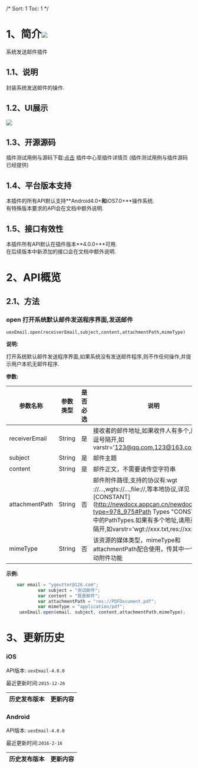 /*
Sort: 1
Toc: 1
*/


# 1、简介[![](http://appcan-download.oss-cn-beijing.aliyuncs.com/%E5%85%AC%E6%B5%8B%2Fgf.png)]() <ignore>
系统发送邮件插件

## 1.1、说明<ignore>
 封装系统发送邮件的操作.

## 1.2、UI展示<ignore>
 ![](http://newdocx.appcan.cn/docximg/152402m2015e6w7q.jpg)

## 1.3、开源源码<ignore>
插件测试用例与源码下载:[点击](http://plugin.appcan.cn/details.html?id=171_index) 插件中心至插件详情页 (插件测试用例与插件源码已经提供)

## 1.4、平台版本支持<ignore>
本插件的所有API默认支持**Android4.0+**和**iOS7.0+**操作系统.  
有特殊版本要求的API会在文档中额外说明.

## 1.5、接口有效性<ignore>
本插件所有API默认在插件版本**4.0.0+**可用.  
在后续版本中新添加的接口会在文档中额外说明.

# 2、API概览<ignore>

## 2.1、方法<ignore>

###  open 打开系统默认邮件发送程序界面,发送邮件

`uexEmail.open(receiverEmail,subject,content,attachmentPath,mimeType)`

**说明:**

打开系统默认邮件发送程序界面,如果系统没有发送邮件程序,则不作任何操作,并提示用户本机无邮件程序.

**参数:**


| 参数名称           | 参数类型   | 是否必选 | 说明                                       |
| -------------- | ------ | ---- | ---------------------------------------- |
| receiverEmail  | String | 是    | 接收者的邮件地址,如果收件人有多个,用英文逗号隔开,如varstr='123@qq.com,123@163.com' |
| subject        | String | 是    | 邮件主题                                     |
| content        | String | 是    | 邮件正文，不需要请传空字符串                                     |
| attachmentPath | String | 否    | 邮件附件路径,支持的协议有:wgt ://…,wgts://…,file://,等本地协议,详见[CONSTANT](http://newdocx.appcan.cn/newdocx/docx?type=978_975#Path Types "CONSTANT")中的PathTypes.如果有多个地址,请用英文逗号隔开,如varstr='wgt://xxx.txt,res://xxx.png' |
| mimeType        | String | 否    | 该资源的媒体类型，mimeType和attachmentPath配合使用，传其中一个无法启动附件功能    
**示例:**

```javascript
    var email = "ygeutter@126.com";
            var subject = "测试邮件";
            var content = "我是邮件";
            var attachmentPath = "res://PDFDocument.pdf";
            var mimeType = "application/pdf";
     uexEmail.open(email, subject, content,attachmentPath,mimeType);
```
# 3、更新历史<ignore>

### iOS<ignore>

API版本: `uexEmail-4.0.0`

最近更新时间:`2015-12-26`

| 历史发布版本 | 更新内容                       |
| ------ | -------------------------- |

### Android<ignore>

API版本: `uexEmail-4.0.0`

最近更新时间:`2016-2-16`

| 历史发布版本 | 更新内容     |
| ------ | -------- |
